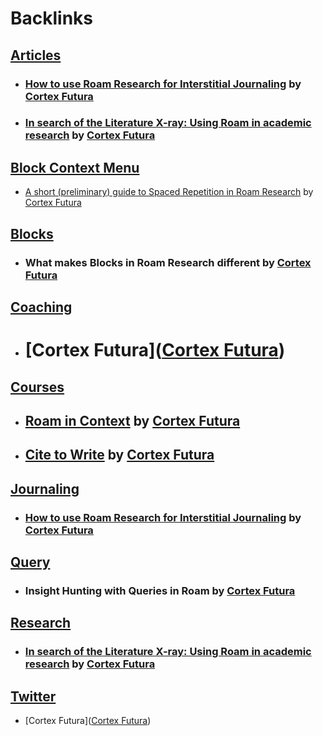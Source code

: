 
# Backlinks
## [Articles](<Articles.md>)
- ### [How to use Roam Research for Interstitial Journaling](https://www.cortexfutura.com/interstitial-journaling-roam-research/) by [Cortex Futura](<Cortex Futura.md>)

- ### [In search of the Literature X-ray: Using Roam in academic research](https://www.roambrain.com/in-search-of-the-literature-x-ray/) by [Cortex Futura](<Cortex Futura.md>)

## [Block Context Menu](<Block Context Menu.md>)
- [A short (preliminary) guide to Spaced Repetition in Roam Research](https://www.cortexfutura.com/preliminary-spaced-repetition-roam/) by [Cortex Futura](<Cortex Futura.md>)

## [Blocks](<Blocks.md>)
- ### What makes Blocks in Roam Research different by [Cortex Futura](<Cortex Futura.md>)

## [Coaching](<Coaching.md>)
- # [Cortex Futura]([Cortex Futura](<Cortex Futura.md>))

## [Courses](<Courses.md>)
- ## [Roam in Context](https://signup.cortexfutura.com/roam-in-context) by [Cortex Futura](<Cortex Futura.md>)

- ## [Cite to Write](https://www.cortexfutura.com/p/cite-to-write/?utm_source=roamresearch&utm_medium=graph&utm_campaign=helpgraph) by [Cortex Futura](<Cortex Futura.md>)

## [Journaling](<Journaling.md>)
- ### [How to use Roam Research for Interstitial Journaling](https://www.cortexfutura.com/interstitial-journaling-roam-research/) by [Cortex Futura](<Cortex Futura.md>)

## [Query](<Query.md>)
- ### Insight Hunting with Queries in Roam by [Cortex Futura](<Cortex Futura.md>)

## [Research](<Research.md>)
- ### [In search of the Literature X-ray: Using Roam in academic research](https://www.roambrain.com/in-search-of-the-literature-x-ray/) by [Cortex Futura](<Cortex Futura.md>)

## [Twitter](<Twitter.md>)
- [Cortex Futura]([Cortex Futura](<Cortex Futura.md>))

